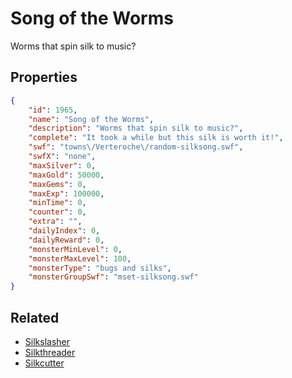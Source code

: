 # Song of the Worms

Worms that spin silk to music?

## Properties

```json
{
    "id": 1965,
    "name": "Song of the Worms",
    "description": "Worms that spin silk to music?",
    "complete": "It took a while but this silk is worth it!",
    "swf": "towns\/Verteroche\/random-silksong.swf",
    "swfX": "none",
    "maxSilver": 0,
    "maxGold": 50000,
    "maxGems": 0,
    "maxExp": 100000,
    "minTime": 0,
    "counter": 0,
    "extra": "",
    "dailyIndex": 0,
    "dailyReward": 0,
    "monsterMinLevel": 0,
    "monsterMaxLevel": 100,
    "monsterType": "bugs and silks",
    "monsterGroupSwf": "mset-silksong.swf"
}
```

## Related

- [Silkslasher](../items/21043-silkslasher.md)
- [Silkthreader](../items/21044-silkthreader.md)
- [Silkcutter](../items/21045-silkcutter.md)

